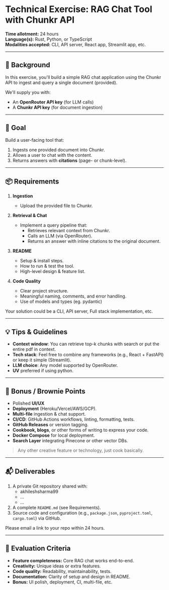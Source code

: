 # Technical Exercise: RAG Chat Tool with Chunkr API

**Time allotment:** 24 hours  
**Language(s):** Rust, Python, or TypeScript  
**Modalities accepted:** CLI, API server, React app, Streamlit app, etc.

---

## 📖 Background

In this exercise, you'll build a simple RAG chat application using the Chunkr API to ingest and query a single document (provided).

We'll supply you with:
- An **OpenRouter API key** (for LLM calls)
- A **Chunkr API key** (for document ingestion)

---

## 🎯 Goal

Build a user-facing tool that:
1. Ingests one provided document into Chunkr.
2. Allows a user to chat with the content.
3. Returns answers with **citations** (page- or chunk-level).

---

## 📦 Requirements

1. **Ingestion**  
   - Upload the provided file to Chunkr.

2. **Retrieval & Chat**  
   - Implement a query pipeline that:
     - Retrieves relevant context from Chunkr.
     - Calls an LLM (via OpenRouter).
     - Returns an answer with inline citations to the original document.

3. **README**  
   - Setup & install steps.
   - How to run & test the tool.
   - High-level design & feature list.

4. **Code Quality**  
   - Clear project structure.
   - Meaningful naming, comments, and error handling.
   - Use of models and types (eg. pydantic)

Your solution could be a CLI, API server, Full stack implementation, etc. 

---

## 💡 Tips & Guidelines

- **Context window**: You can retrieve top-k chunks with search or put the entire pdf in context.
- **Tech stack**: Feel free to combine any frameworks (e.g., React + FastAPI) or keep it simple (Streamlit).
- **LLM choice**: Any model supported by OpenRouter.
- **UV** preferred if using python.

---

## 🎁 Bonus / Brownie Points

- Polished **UI/UX**
- **Deployment** (Heroku/Vercel/AWS/GCP).
- **Multi-file** ingestion & chat support.
- **CI/CD**: GitHub Actions workflows, linting, formatting, tests.
- **GitHub Releases** or version tagging.
- **Cookbook, blogs**, or other forms of writing to express your code.
- **Docker Compose** for local deployment.
- **Search Layer** integrating Pinecone or other vector DBs.
> Any other creative feature or technology, just cook basically.

---

## 📬 Deliverables

1. A private Git repository shared with:
    - akhileshsharma99
    - ...
    - ...
2. A complete `README.md` (see Requirements).
3. Source code and configuration (e.g., `package.json`, `pyproject.toml`, `cargo.toml`) via GitHub.

Please email a link to your repo within 24 hours.

---

## 🧪 Evaluation Criteria

- **Feature completeness:** Core RAG chat works end-to-end.
- **Creativity:** Unique ideas or extra features.
- **Code quality:** Readability, maintainability, tests.
- **Documentation:** Clarity of setup and design in README.
- **Bonus:** UI polish, deployment, CI, multi-file, etc.

